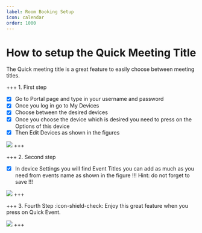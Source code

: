 ```yaml
---
label: Room Booking Setup
icon: calendar
order: 1000
---
```


# How to setup the Quick Meeting Title

The Quick meeting title is a great feature to easily choose between meeting titles.

+++ 1. First step
- [x] Go to Portal page and type in your username and password
- [x] Once you log in go to My Devices
- [x] Choose between the desired devices
- [x] Once you choose the device which is desired you need to press on the Options of this device
- [x] Then Edit Devices as shown in the figures

![](https://community.hxa.io/uploads/default/original/1X/37652f1ff29fca3566c2c7ad8313fcf26c45ab6d.png)
+++

+++ 2. Second step
- [x] In device Settings you will find Event Titles you can add as much as you need from events name as shown in the figure
!!!
Hint: do not forget to save
!!!

![](https://community.hxa.io/uploads/default/original/1X/2b06c40166645cc08d749ce0b5fbff11a0602481.png)
+++


+++ 3. Fourth Step
:icon-shield-check: Enjoy this great feature when you press on Quick Event.

![](https://community.hxa.io/uploads/default/original/1X/5a148fa1e309588a44e109d5b6da42b188958925.jpeg)
+++
